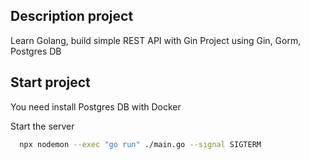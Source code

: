 ## Description project

Learn Golang, build simple REST API with Gin
Project using Gin, Gorm, Postgres DB

## Start project

You need install Postgres DB with Docker

Start the server

```bash
  npx nodemon --exec "go run" ./main.go --signal SIGTERM
```
